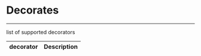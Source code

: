 # Decorates

---
list of supported decorators

| decorator | Description                          |
|-----------| ------------------------------------ |